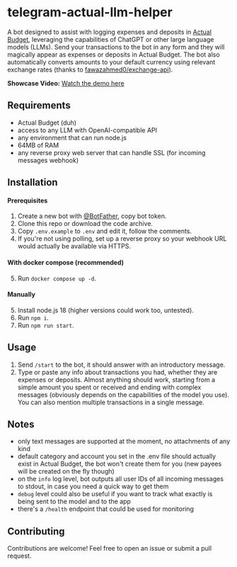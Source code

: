 # telegram-actual-llm-helper
A bot designed to assist with logging expenses and deposits in [Actual Budget](https://actualbudget.org), leveraging the capabilities of ChatGPT or other large language models (LLMs). Send your transactions to the bot in any form and they will magically appear as expenses or deposits in Actual Budget. The bot also automatically converts amounts to your default currency using relevant exchange rates (thanks to [fawazahmed0/exchange-api](https://github.com/fawazahmed0/exchange-api)).

**Showcase Video:** [Watch the demo here](https://d7.wtf/s/telegram-actual-llm-helper.mp4)

## Requirements
 - Actual Budget (duh)
 - access to any LLM with OpenAI-compatible API
 - any environment that can run node.js
 - 64MB of RAM
 - any reverse proxy web server that can handle SSL (for incoming messages webhook)

## Installation
#### Prerequisites
1. Create a new bot with [@BotFather](https://t.me/BotFather), copy bot token.
2. Clone this repo or download the code archive.
3. Copy `.env.example` to `.env` and edit it, follow the comments.
4. If you're not using polling, set up a reverse proxy so your webhook URL would actually be available via HTTPS.

#### With docker compose (recommended)
5. Run `docker compose up -d`.

#### Manually
5. Install node.js 18 (higher versions could work too, untested).
6. Run `npm i`.
7. Run `npm run start`.

## Usage
1. Send `/start` to the bot, it should answer with an introductory message.
2. Type or paste any info about transactions you had, whether they are expenses or deposits. Almost anything should work, starting from a simple amount you spent or received and ending with complex messages (obviously depends on the capabilities of the model you use). You can also mention multiple transactions in a single message.

## Notes
 - only text messages are supported at the moment, no attachments of any kind
 - default category and account you set in the .env file should actually exist in Actual Budget, the bot won't create them for you (new payees will be created on the fly though)
 - on the `info` log level, bot outputs all user IDs of all incoming messages to stdout, in case you need a quick way to get them
 - `debug` level could also be useful if you want to track what exactly is being sent to the model and to the app
 - there's a `/health` endpoint that could be used for monitoring

## Contributing
Contributions are welcome! Feel free to open an issue or submit a pull request.